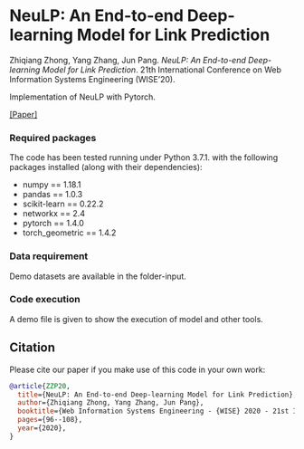 # NeuLP: An End-to-end Deep-learning Model for Link Prediction

Zhiqiang Zhong, Yang Zhang, Jun Pang. *NeuLP: An End-to-end Deep-learning Model for Link Prediction*.
21th International Conference on Web Information Systems Engineering (WISE’20).

Implementation of NeuLP with Pytorch.

[[Paper]](https://satoss.uni.lu/members/jun/papers/WISE20a.pdf)

### Required packages
The code has been tested running under Python 3.7.1. with the following packages installed (along with their dependencies):

- numpy == 1.18.1
- pandas == 1.0.3
- scikit-learn == 0.22.2
- networkx == 2.4
- pytorch == 1.4.0
- torch_geometric == 1.4.2

### Data requirement
Demo datasets are available in the folder-input.

### Code execution
A demo file is given to show the execution of model and other tools.

## Citation

Please cite our paper if you make use of this code in your own work:

```bibtex
@article{ZZP20,
  title={NeuLP: An End-to-end Deep-learning Model for Link Prediction},
  author={Zhiqiang Zhong, Yang Zhang, Jun Pang},
  booktitle={Web Information Systems Engineering - {WISE} 2020 - 21st International Conference},
  pages={96--108},
  year={2020},
}
```